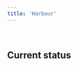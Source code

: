 ```yaml
---
title: 'Harbour'
---
```


<script setup>
import { defineAsyncComponent } from 'vue'
const StatusBanner = defineAsyncComponent(() => import('../.vitepress/theme/components/StatusBanner.vue'))
const StatusTable = defineAsyncComponent(() => import('../.vitepress/theme/components/StatusTable.vue'))
</script>

<br/>
<StatusBanner />

<h2>Current status</h2>
<StatusTable />
